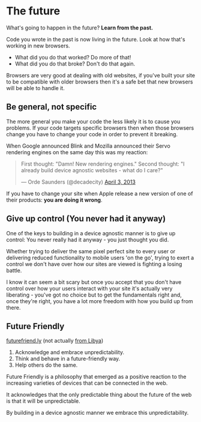 # The future
What's going to happen in the future?  **Learn from the past.**

Code you wrote in the past is now living in the future.  Look at how that's working in new browsers.

 * What did you do that worked?  Do more of that!
 * What did you do that broke?  Don't do that again.

Browsers are very good at dealing with old websites, if you've built your site to be compatible with older browsers then it's a safe bet that new browsers will be able to handle it.

## Be general, not specific
The more general you make your code the less likely it is to cause you problems.  If your code targets specific browsers then when those browsers change you have to change your code in order to prevent it breaking.

When Google announced Blink and Mozilla announced their Servo rendering engines on the same day this was my reaction:
<blockquote class="twitter-tweet boxout"><p>First thought: &quot;Damn! New rendering engines.&quot; Second thought: &quot;I already build device agnostic websites - what do I care?&quot;</p>&mdash; Orde Saunders (@decadecity) <a href="https://twitter.com/decadecity/statuses/319584869191651328">April 3, 2013</a></blockquote>

If you have to change your site when Apple release a new version of one of their products: **you are doing it wrong**.

## Give up control (You never had it anyway)
One of the keys to building in a device agnostic manner is to give up control: You never really had it anyway - you just thought you did.

Whether trying to deliver the same pixel perfect site to every user or delivering reduced functionality to mobile users 'on the go', trying to exert a control we don't have over how our sites are viewed is fighting a losing battle.

I know it can seem a bit scary but once you accept that you don't have control over how your users interact with your site it's actually very liberating - you've got no choice but to get the fundamentals right and, once they're right, you have a lot more freedom with how you build up from there.

## Future Friendly

<a href="http://futurefriend.ly">futurefriend.ly</a> (not actually <a href="https://en.wikipedia.org/wiki/.ly">from Libya</a>)

  1. Acknowledge and embrace unpredictability.
  2. Think and behave in a future-friendly way.
  3. Help others do the same.

Future Friendly is a philosophy that emerged as a positive reaction to the increasing varieties of devices that can be connected in the web.

It acknowledges that the only predictable thing about the future of the web is that it will be unpredictable.

By building in a device agnostic manner we embrace this unpredictability.
